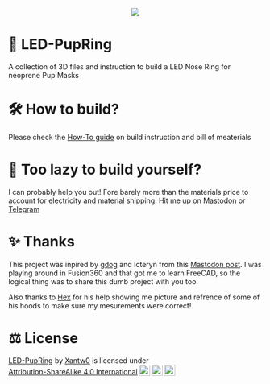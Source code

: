 <p align="center"> 
<img src="images/header.gif"> 
</p>

# 🌈 LED-PupRing
A collection of 3D files and instruction to build a LED Nose Ring for neoprene Pup Masks

# 🛠 How to build?
Please check the [How-To guide](HOWTO.md) on build instruction and bill of meaterials

# 🤔 Too lazy to build yourself?
I can probably help you out! Fore barely more than the materials price to account for electricity and material shipping. Hit me up on [Mastodon](https://rubber.social/@Xantw0) or [Telegram](https://t.me/Xantw0)

# ✨ Thanks
This project was inpired by [gdog](https://woof.group/@gdog) and Icteryn from this [Mastodon post](https://woof.group/@gdog/111154452751612377). I was playing around in Fusion360 and that got me to learn FreeCAD, so the logical thing was to share this dumb project with you too.

Also thanks to [Hex](https://rubber.social/@puphex) for his help showing me picture and refrence of some of his hoods to make sure my mesurements were correct!

# ⚖ License
  <p xmlns:cc="http://creativecommons.org/ns#" xmlns:dct="http://purl.org/dc/terms/"><a property="dct:title" rel="cc:attributionURL" href="https://github.com/Xantw0/LED-PupRing">LED-PupRing</a> by <a rel="cc:attributionURL dct:creator" property="cc:attributionName" href="https://xantw0.link">Xantw0</a> is licensed under <a href="http://creativecommons.org/licenses/by-sa/4.0/?ref=chooser-v1" target="_blank" rel="license noopener noreferrer" style="display:inline-block;">Attribution-ShareAlike 4.0 International<img style="height:22px!important;margin-left:3px;vertical-align:text-bottom;" src="https://mirrors.creativecommons.org/presskit/icons/cc.svg?ref=chooser-v1"><img style="height:22px!important;margin-left:3px;vertical-align:text-bottom;" src="https://mirrors.creativecommons.org/presskit/icons/by.svg?ref=chooser-v1"><img style="height:22px!important;margin-left:3px;vertical-align:text-bottom;" src="https://mirrors.creativecommons.org/presskit/icons/sa.svg?ref=chooser-v1"></a></p> 
